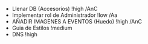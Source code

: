 - Llenar DB (Accesorios) !high /AnC
- Implementar rol de Administrador !low /Aa
- AÑADIR IMAGENES A EVENTOS (Huedo) !high /AnC
- Guia de Estilos !medium
- DNS !high
